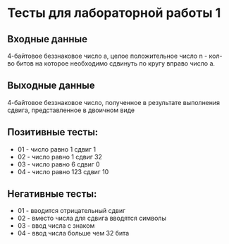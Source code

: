 # Тесты для лабораторной работы 1
## Входные данные
4-байтовое беззнаковое число a, целое положительное число n - кол-во битов на которое необходимо сдвинуть по кругу вправо число а.
## Выходные данные
4-байтовое беззнаковое число, полученное в результате выполнения сдвига, представленное в двоичном виде
## Позитивные тесты:
- 01 - число равно 1 сдвиг 1
- 02 - число равно 1 сдвиг 32
- 03 - число равно 6 сдвиг 0
- 04 - число равно 123 сдвиг 10
## Негативные тесты:
- 01 - вводится отрицательный сдвиг
- 02 - вместо числа для сдвига вводятся символы
- 03 - ввод числа с знаком
- 04 - ввод числа больше чем 32 бита